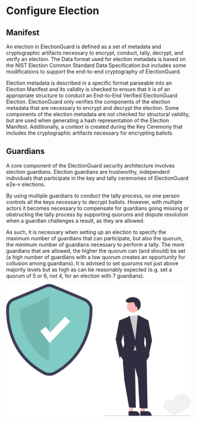 # Configure Election


## Manifest

An election in ElectionGuard is defined as a set of metadata and cryptographic artifacts necessary to encrypt, conduct, tally, decrypt, and verify an election. The Data format used for election metadata is based on the NIST Election Common Standard Data Specification but includes some modifications to support the end-to-end cryptography of ElectionGuard.

Election metadata is described in a specific format parseable into an Election Manifest and its validity is checked to ensure that it is of an appropriate structure to conduct an End-to-End Verified ElectionGuard Election. ElectionGuard only verifies the components of the election metadata that are necessary to encrypt and decrypt the election. Some components of the election metadata are not checked for structural validity, but are used when generating a hash representation of the Election Manifest. Additionally, a context is created during the Key Ceremony that includes the cryptographic artifacts necessary for encrypting ballots.

## Guardians

A core component of the ElectionGuard security architecture involves election guardians. Election guardians are trustworthy, independent individuals that participate in the key and tally ceremonies of ElectionGuard e2e-v elections.

By using multiple guardians to conduct the tally process, no one person controls all the keys necessary to decrypt ballots. However, with multiple actors it becomes necessary to compensate for guardians going missing or obstructing the tally process by supporting quorums and dispute resolution when a guardian challenges a result, as they are allowed.

As such, it is necessary when setting up an election to specify the maximum number of guardians that can participate, but also the quorum, the minimum number of guardians necessary to perform a tally. The more guardians that are allowed, the higher the quorum can (and should) be set (a high number of guardians with a low quorum creates an opportunity for collusion among guardians). It is advised to set quorums not just above majority levels but as high as can be reasonably expected (e.g. set a quorum of 5 or 6, not 4, for an election with 7 guardians).

![Guardian][guardian-image]

[guardian-image]: ../../images/undraw/guardian_2.svg "Image of a shield and a man"